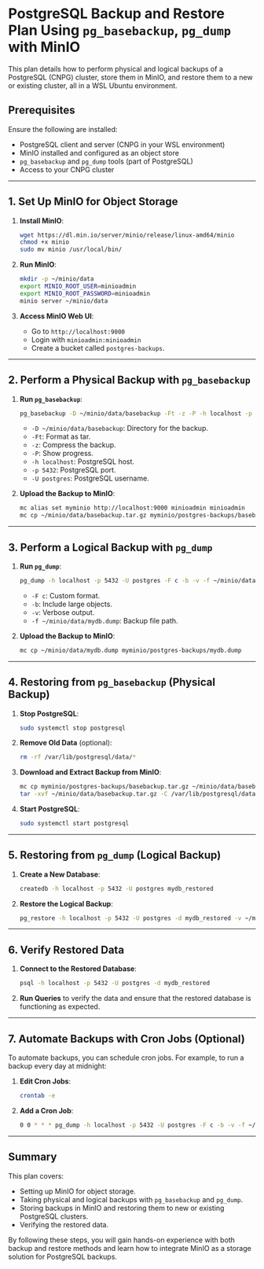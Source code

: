 
# PostgreSQL Backup and Restore Plan Using `pg_basebackup`, `pg_dump` with MinIO

This plan details how to perform physical and logical backups of a PostgreSQL (CNPG) cluster, store them in MinIO, and restore them to a new or existing cluster, all in a WSL Ubuntu environment.

## Prerequisites

Ensure the following are installed:

- PostgreSQL client and server (CNPG in your WSL environment)
- MinIO installed and configured as an object store
- `pg_basebackup` and `pg_dump` tools (part of PostgreSQL)
- Access to your CNPG cluster

---

## 1. Set Up MinIO for Object Storage

1. **Install MinIO**:

   ```bash
   wget https://dl.min.io/server/minio/release/linux-amd64/minio
   chmod +x minio
   sudo mv minio /usr/local/bin/
   ```

2. **Run MinIO**:

   ```bash
   mkdir -p ~/minio/data
   export MINIO_ROOT_USER=minioadmin
   export MINIO_ROOT_PASSWORD=minioadmin
   minio server ~/minio/data
   ```

3. **Access MinIO Web UI**:
   - Go to `http://localhost:9000`
   - Login with `minioadmin:minioadmin`
   - Create a bucket called `postgres-backups`.

---

## 2. Perform a Physical Backup with `pg_basebackup`

1. **Run `pg_basebackup`**:

   ```bash
   pg_basebackup -D ~/minio/data/basebackup -Ft -z -P -h localhost -p 5432 -U postgres
   ```

   - `-D ~/minio/data/basebackup`: Directory for the backup.
   - `-Ft`: Format as tar.
   - `-z`: Compress the backup.
   - `-P`: Show progress.
   - `-h localhost`: PostgreSQL host.
   - `-p 5432`: PostgreSQL port.
   - `-U postgres`: PostgreSQL username.

2. **Upload the Backup to MinIO**:

   ```bash
   mc alias set myminio http://localhost:9000 minioadmin minioadmin
   mc cp ~/minio/data/basebackup.tar.gz myminio/postgres-backups/basebackup.tar.gz
   ```

---

## 3. Perform a Logical Backup with `pg_dump`

1. **Run `pg_dump`**:

   ```bash
   pg_dump -h localhost -p 5432 -U postgres -F c -b -v -f ~/minio/data/mydb.dump mydb
   ```

   - `-F c`: Custom format.
   - `-b`: Include large objects.
   - `-v`: Verbose output.
   - `-f ~/minio/data/mydb.dump`: Backup file path.

2. **Upload the Backup to MinIO**:

   ```bash
   mc cp ~/minio/data/mydb.dump myminio/postgres-backups/mydb.dump
   ```

---

## 4. Restoring from `pg_basebackup` (Physical Backup)

1. **Stop PostgreSQL**:

   ```bash
   sudo systemctl stop postgresql
   ```

2. **Remove Old Data** (optional):

   ```bash
   rm -rf /var/lib/postgresql/data/*
   ```

3. **Download and Extract Backup from MinIO**:

   ```bash
   mc cp myminio/postgres-backups/basebackup.tar.gz ~/minio/data/basebackup.tar.gz
   tar -xvf ~/minio/data/basebackup.tar.gz -C /var/lib/postgresql/data/
   ```

4. **Start PostgreSQL**:

   ```bash
   sudo systemctl start postgresql
   ```

---

## 5. Restoring from `pg_dump` (Logical Backup)

1. **Create a New Database**:

   ```bash
   createdb -h localhost -p 5432 -U postgres mydb_restored
   ```

2. **Restore the Logical Backup**:

   ```bash
   pg_restore -h localhost -p 5432 -U postgres -d mydb_restored -v ~/minio/data/mydb.dump
   ```

---

## 6. Verify Restored Data

1. **Connect to the Restored Database**:

   ```bash
   psql -h localhost -p 5432 -U postgres -d mydb_restored
   ```

2. **Run Queries** to verify the data and ensure that the restored database is functioning as expected.

---

## 7. Automate Backups with Cron Jobs (Optional)

To automate backups, you can schedule cron jobs. For example, to run a backup every day at midnight:

1. **Edit Cron Jobs**:

   ```bash
   crontab -e
   ```

2. **Add a Cron Job**:

   ```bash
   0 0 * * * pg_dump -h localhost -p 5432 -U postgres -F c -b -v -f ~/minio/data/mydb_$(date +\%F).dump mydb
   ```

---

## Summary

This plan covers:

- Setting up MinIO for object storage.
- Taking physical and logical backups with `pg_basebackup` and `pg_dump`.
- Storing backups in MinIO and restoring them to new or existing PostgreSQL clusters.
- Verifying the restored data.

By following these steps, you will gain hands-on experience with both backup and restore methods and learn how to integrate MinIO as a storage solution for PostgreSQL backups.
